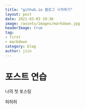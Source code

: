 ```yaml
---
title: "github.io 블로그 시작하기"
layout: post
date: 2021-03-03 19:36
image: /assets/images/markdown.jpg
headerImage: true
tag:
- first
- markdown
category: blog
author: jiin
---
```




# 포스트 연습

나의 첫 포스팅

허허허

